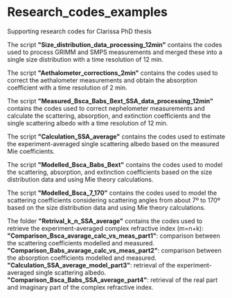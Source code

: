 # Research_codes_examples
 Supporting research codes for Clarissa PhD thesis

The script **"Size_distribution_data_processing_12min"** contains the codes used to process GRIMM and SMPS measurements and merged these into a single size distribution with a time resolution of 12 min.

The script **"Aethalometer_corrections_2min"** contains the codes used to correct the aethalometer measurements and obtain the absorption coefficient with a time resolution of 2 min.

The script **"Measured_Bsca_Babs_Bext_SSA_data_processing_12min"** contains the codes used to correct nephelometer measurements and calculate the scattering, absorption, and extinction coefficients and the single scattering albedo with a time resolution of 12 min.

The script **"Calculation_SSA_average"** contains the codes used to estimate the experiment-averaged single scattering albedo based on the measured Mie coefficients.

The script **"Modelled_Bsca_Babs_Bext"** contains the codes used to model the scattering, absorption, and extinction coefficients based on the size distribution data and using Mie theory calculations.

The script **"Modelled_Bsca_7_170"** contains the codes used to model the scattering coefficients considering scattering angles from about 7º to 170º based on the size distribution data and using Mie theory calculations. 

The folder **"Retrival_k_n_SSA_average"** contains the codes used to retrieve the experiment-averaged complex refractive index (m=n+k):
**"Comparison_Bsca_avarage_calc_vs_meas_part1"**: comparison between the scattering coefficients modelled and measured. 
**"Comparison_Babs_avarage_calc_vs_meas_part2"**: comparison between the absorption coefficients modelled and measured.
**"Calculation_SSA_average_model_part3"**: retrieval of the experiment-averaged single scattering albedo.
**"Comparison_Bsca_Babs_SSA_average_part4"**: retrieval of the real part and imaginary part of the complex refractive index.
